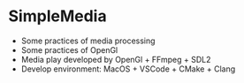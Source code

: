# SimpleMedia
* Some practices of media processing
* Some practices of OpenGl
* Media play developed by OpenGl + FFmpeg + SDL2
* Develop environment: MacOS + VSCode + CMake + Clang 
